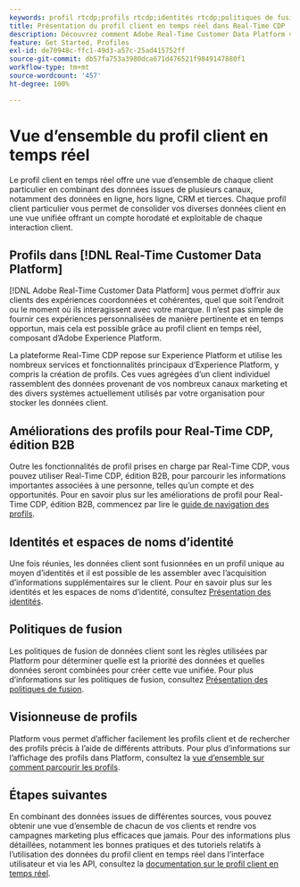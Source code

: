 ```yaml
---
keywords: profil rtcdp;profils rtcdp;identités rtcdp;politiques de fusion rtcdp;profil client en temps réel
title: Présentation du profil client en temps réel dans Real-Time CDP
description: Découvrez comment Adobe Real-Time Customer Data Platform vous permet de générer des expériences coordonnées, cohérentes et pertinentes pour vos clients à l’aide du profil client en temps réel.
feature: Get Started, Profiles
exl-id: de70948c-ffc1-49d3-a57c-25ad415752ff
source-git-commit: db57fa753a3980dca671d476521f9849147880f1
workflow-type: tm+mt
source-wordcount: '457'
ht-degree: 100%

---
```


# Vue d’ensemble du profil client en temps réel

Le profil client en temps réel offre une vue d’ensemble de chaque client particulier en combinant des données issues de plusieurs canaux, notamment des données en ligne, hors ligne, CRM et tierces. Chaque profil client particulier vous permet de consolider vos diverses données client en une vue unifiée offrant un compte horodaté et exploitable de chaque interaction client.

## Profils dans [!DNL Real-Time Customer Data Platform]

[!DNL Adobe Real-Time Customer Data Platform] vous permet d’offrir aux clients des expériences coordonnées et cohérentes, quel que soit l’endroit ou le moment où ils interagissent avec votre marque. Il n’est pas simple de fournir ces expériences personnalisées de manière pertinente et en temps opportun, mais cela est possible grâce au profil client en temps réel, composant d’Adobe Experience Platform.

La plateforme Real-Time CDP repose sur Experience Platform et utilise les nombreux services et fonctionnalités principaux d’Experience Platform, y compris la création de profils. Ces vues agrégées d’un client individuel rassemblent des données provenant de vos nombreux canaux marketing et des divers systèmes actuellement utilisés par votre organisation pour stocker les données client.

## Améliorations des profils pour Real-Time CDP, édition B2B

Outre les fonctionnalités de profil prises en charge par Real-Time CDP, vous pouvez utiliser Real-Time CDP, édition B2B, pour parcourir les informations importantes associées à une personne, telles qu’un compte et des opportunités. Pour en savoir plus sur les améliorations de profil pour Real-Time CDP, édition B2B, commencez par lire le [guide de navigation des profils](profile-browse.md).

## Identités et espaces de noms d’identité

Une fois réunies, les données client sont fusionnées en un profil unique au moyen d’identités et il est possible de les assembler avec l’acquisition d’informations supplémentaires sur le client. Pour en savoir plus sur les identités et les espaces de noms d’identité, consultez [Présentation des identités](identities-overview.md).

## Politiques de fusion

Les politiques de fusion de données client sont les règles utilisées par Platform pour déterminer quelle est la priorité des données et quelles données seront combinées pour créer cette vue unifiée. Pour plus d’informations sur les politiques de fusion, consultez [Présentation des politiques de fusion](merge-policies.md).

## Visionneuse de profils

Platform vous permet d’afficher facilement les profils client et de rechercher des profils précis à l’aide de différents attributs. Pour plus d’informations sur l’affichage des profils dans Platform, consultez la [vue d’ensemble sur comment parcourir les profils](profile-browse.md).

## Étapes suivantes

En combinant des données issues de différentes sources, vous pouvez obtenir une vue d’ensemble de chacun de vos clients et rendre vos campagnes marketing plus efficaces que jamais. Pour des informations plus détaillées, notamment les bonnes pratiques et des tutoriels relatifs à l’utilisation des données du profil client en temps réel dans l’interface utilisateur et via les API, consultez la [documentation sur le profil client en temps réel](../../profile/home.md).
